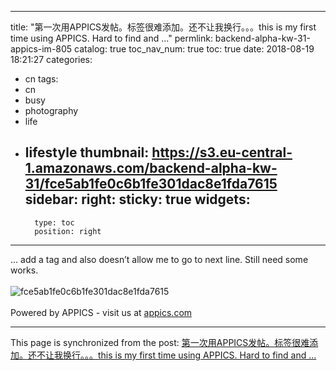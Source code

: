 
---
title: "第一次用APPICS发帖。标签很难添加。还不让我换行。。。this is my first time using APPICS. Hard to find and ..."
permlink: backend-alpha-kw-31-appics-im-805
catalog: true
toc_nav_num: true
toc: true
date: 2018-08-19 18:21:27
categories:
- cn
tags:
- cn
- busy
- photography
- life
- lifestyle
thumbnail: https://s3.eu-central-1.amazonaws.com/backend-alpha-kw-31/fce5ab1fe0c6b1fe301dac8e1fda7615
sidebar:
    right:
        sticky: true
widgets:
    -
        type: toc
        position: right
---


...  add a tag and also doesn’t allow me to go to next line. Still need some works. <br/><br/>![fce5ab1fe0c6b1fe301dac8e1fda7615](https://s3.eu-central-1.amazonaws.com/backend-alpha-kw-31/fce5ab1fe0c6b1fe301dac8e1fda7615)<br/><br/>Powered by APPICS - visit us at [appics.com](https://appics.com?ref=steemit.com/805)

- - -

This page is synchronized from the post: [第一次用APPICS发帖。标签很难添加。还不让我换行。。。this is my first time using APPICS. Hard to find and ...](https://steemit.com/@ericet/backend-alpha-kw-31-appics-im-805)
